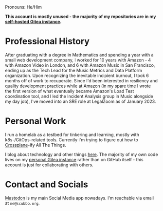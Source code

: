 Pronouns: He/Him

**This account is mostly unused - the majority of my repositories are in my [self-hosted Gitea instance](https://gitea.scubbo.org).**

# Professional History

After graduating with a degree in Mathematics and spending a year with a small web development company, I worked for 10 years with Amazon - 4 with Amazon Video in London, and 6 with Amazon Music in San Francisco, ending up as the Tech Lead for the Music Metrics and Data Platform organization. Upon recognizing the inevitable incipient burnout, I took 6 months off of work to recuperate. Since I'd been interested in resiliency and quality development practices while at Amazon (in my spare time I wrote the first version of what eventually became Amazon's Load Test coordination tool, and I led the Incident Analysis group in Music alongside my day job), I've moved into an SRE role at LegalZoom as of January 2023.

# Personal Work

I run a homelab as a testbed for tinkering and learning, mostly with k8s-/GitOps-related tools. Currently I'm trying to figure out how to [Crossplane](http://crossplane.io/)-ify All The Things.

I blog about technology and other things [here](https://blog.scubbo.org). The majority of my own code lives on my [personal Gitea instance](https://gitea.scubbo.org/) rather than on GitHub itself - this account is just for collaborating with others.

# Contact and Socials

[Mastodon](https://fosstodon.org/@scubbo) is my main Social Media app nowadays. I'm reachable via email at `me@scubbo.org`.

<!--
**scubbo/scubbo** is a ✨ _special_ ✨ repository because its `README.md` (this file) appears on your GitHub profile.

Here are some ideas to get you started:

- 🔭 I’m currently working on ...
- 🌱 I’m currently learning ...
- 👯 I’m looking to collaborate on ...
- 🤔 I’m looking for help with ...
- 💬 Ask me about ...
- 📫 How to reach me: ...
- 😄 Pronouns: ...
- ⚡ Fun fact: ...
-->
